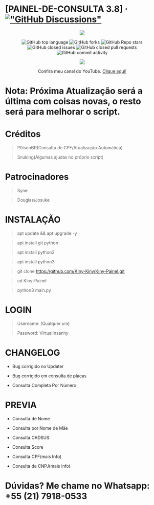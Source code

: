 # [PAINEL-DE-CONSULTA 3.8] &middot; [!["GitHub Discussions"](https://img.shields.io/badge/%20GitHub-%20Discussions-gray.svg?longCache=true&logo=github&colorB=purple)](https://github.com/Kiny-Kiny/Kiny-Painel/discussions)

<p align="center">
<img src="https://github.com/Kiny-Kiny/Kiny-Painel/blob/main/images%20(41).jpeg">
</p>

<p align="center">
<img alt="GitHub top language" src="https://img.shields.io/github/languages/top/Kiny-Kiny/Kiny-Painel?style=flat" /> 
<img alt="GitHub forks" src="https://img.shields.io/github/forks/Kiny-Kiny/Kiny-Painel?style=flat" />
<img alt="GitHub Repo stars" src="https://img.shields.io/github/stars/Kiny-Kiny/Kiny-Painel" />
<img alt="GitHub closed issues" src="https://img.shields.io/github/issues-closed/Kiny-Kiny/Kiny-Painel" />
<img alt="GitHub closed pull requests" src="https://img.shields.io/github/issues-pr-closed/Kiny-Kiny/Kiny-Painel" />
<img alt="GitHub commit activity" src="https://img.shields.io/github/commit-activity/m/Kiny-Kiny/Kiny-Painel" />
</p>

<p align="center">
<img src="https://github.com/Kiny-Kiny/Kiny-Painel/blob/main/IMG-20210312-WA0079.jpg">
</p>

<p align="center">Confira meu canal do YouTube. <a href="https://youtube.com/channel/UC1aTvkvmTVO7OJ6oixtJo8w"> Clique aqui!</a>

# Nota: Próxima Atualização será a última com coisas novas, o resto será para melhorar o script.

# Créditos 
> P0isonBR(Consulta de CPF/Atualização Automática)

> Snuking(Algumas ajudas no próprio script)

# Patrocinadores

> Syne

> Douglas/Josuke

# INSTALAÇÃO 

> apt update && apt upgrade -y

> apt install git python

> apt install python2

> apt install python3

> git clone https://github.com/Kiny-Kiny/Kiny-Painel.git

> cd Kiny-Painel

> python3 main.py

# LOGIN

> Username: (Qualquer um)

> Password: VirtualInsanity

# CHANGELOG

- Bug corrigido no Updater

- Bug corrigido em consulta de placas

- Consulta Completa Por Número 

# PREVIA

- Consulta de Nome

- Consulta por Nome de Mãe 

- Consulta CADSUS

- Consulta Score

- Consulta CPF(mais Info)

- Consulta de CNPJ(mais Info)

# Dúvidas? Me chame no Whatsapp: +55 (21) 7918-0533

